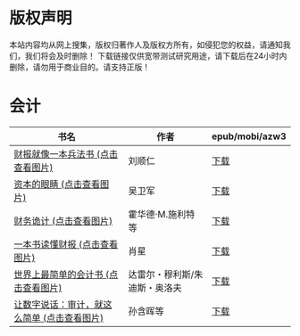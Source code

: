 # 版权声明

本站内容均从网上搜集，版权归著作人及版权方所有，如侵犯您的权益，请通知我们，我们将会及时删除！ 下载链接仅供宽带测试研究用途，请下载后在24小时内删除，请勿用于商业目的。请支持正版！

# 会计

| 书名 | 作者 | epub/mobi/azw3 |
| --- | --- | --- |
| [财报就像一本兵法书 (点击查看图片)](https://www.dushupai.com/attachment/2024/06/10/3a52146609c67186.jpg) | 刘顺仁 | [下载](https://url89.ctfile.com/f/31084289-1357001083-098545?p=8866) |
| [资本的眼睛 (点击查看图片)](https://www.dushupai.com/attachment/2024/06/08/ca1a8f3ca12cce5f.jpg) | 吴卫军 | [下载](https://url89.ctfile.com/f/31084289-1357050181-714592?p=8866) |
| [财务诡计 (点击查看图片)](https://www.dushupai.com/attachment/2024/06/06/b2ddc6c3e1486dfd.jpg) | 霍华德·M.施利特等 | [下载](https://url89.ctfile.com/f/31084289-1357033591-d196be?p=8866) |
| [一本书读懂财报 (点击查看图片)](https://www.dushupai.com/attachment/2024/06/06/a953657907eda412.jpg) | 肖星 | [下载](https://url89.ctfile.com/f/31084289-1357031443-8f55da?p=8866) |
| [世界上最简单的会计书 (点击查看图片)](https://www.dushupai.com/attachment/2024/06/05/3770736383ece7fa.jpg) | 达雷尔・穆利斯/朱迪斯・奥洛夫 | [下载](https://url89.ctfile.com/f/31084289-1357027939-522929?p=8866) |
| [让数字说话：审计，就这么简单 (点击查看图片)](https://www.dushupai.com/attachment/2024/06/04/ba8dc88800afce27.jpg) | 孙含晖等 | [下载](https://url89.ctfile.com/f/31084289-1357020043-ddea35?p=8866) |
